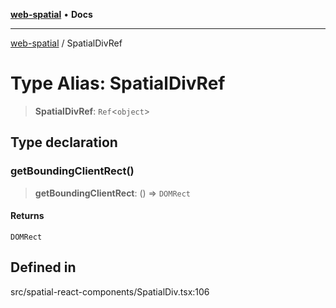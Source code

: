 [**web-spatial**](../README.md) • **Docs**

***

[web-spatial](../globals.md) / SpatialDivRef

# Type Alias: SpatialDivRef

> **SpatialDivRef**: `Ref`\<`object`\>

## Type declaration

### getBoundingClientRect()

> **getBoundingClientRect**: () => `DOMRect`

#### Returns

`DOMRect`

## Defined in

src/spatial-react-components/SpatialDiv.tsx:106
